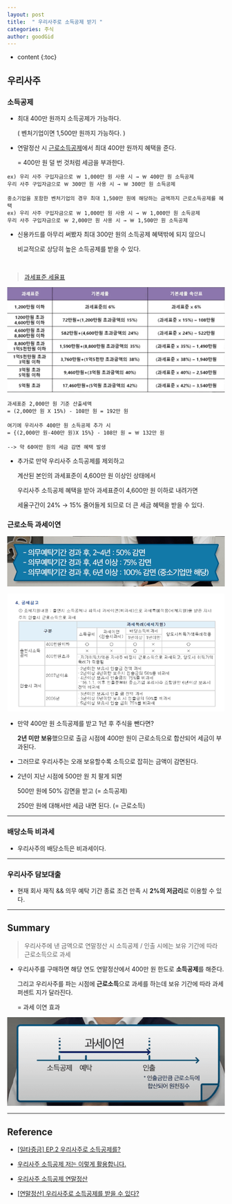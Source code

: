 ```yaml
---
layout: post
title:  " 우리사주로 소득공제 받기 "
categories: 주식
author: goodGid
---
```

* content
{:toc}

## 우리사주

### 소득공제

* 최대 400만 원까지 소득공제가 가능하다.

  ( 벤처기업이면 1,500만 원까지 가능하다. )

* 연말정산 시 [근로소득공제]({{site.url}}/Year-End-Settlement/#근로소득공제)에서 최대 400만 원까지 혜택을 준다.

  = 400만 원 덜 번 것처럼 세금을 부과한다.

```
ex) 우리 사주 구입자금으로 ￦ 1,000만 원 사용 시 → ￦ 400만 원 소득공제
우리 사주 구입자금으로 ￦ 300만 원 사용 시 → ￦ 300만 원 소득공제

중소기업을 포함한 벤처기업의 경우 최대 1,500만 원에 해당하는 금액까지 근로소득공제를 혜택
ex) 우리 사주 구입자금으로 ￦ 1,000만 원 사용 시 → ￦ 1,000만 원 소득공제
우리 사주 구입자금으로 ￦ 2,000만 원 사용 시 → ￦ 1,500만 원 소득공제
```

* 신용카드를 아무리 써봤자 최대 300만 원의 소득공제 혜택밖에 되지 않으니

  비교적으로 상당히 높은 소득공제를 받을 수 있다.

<br>

> [과세표준 세율표]({{site.url}}/Year-End-Settlement/#과세표준-세율표)

![](/assets/img/rich/Year-End-Settlement_2.png)

```
과세표준 2,000만 원 기준 산출세액 
= (2,000만 원 X 15%) - 108만 원 = 192만 원

여기에 우리사주 400만 원 소득공제 추가 시 
= {(2,000만 원-400만 원)X 15%} - 108만 원 = ￦ 132만 원

--> 약 60여만 원의 세금 감면 혜택 발생
```

* 추가로 만약 우리사주 소득공제를 제외하고 

  계산된 본인의 과세표준이 4,600만 원 이상인 상태에서 

  우리사주 소득공제 혜택을 받아 과세표준이 4,600만 원 이하로 내려가면
  
  세율구간이 24% → 15% 줄어들게 되므로 더 큰 세금 혜택을 받을 수 있다.


### 근로소득 과세이연

![](/assets/img/stock/Stock-Receive-income-deduction-through-employee-stock_1.png)

![](/assets/img/stock/Stock-Receive-income-deduction-through-employee-stock_2.png)

* 만약 400만 원 소득공제를 받고 1년 후 주식을 뺀다면?

  **2년 미만 보유**했으므로 출금 시점에 400만 원이 근로소득으로 합산되어 세금이 부과된다.

* 그러므로 우리사주는 오래 보유할수록 소득으로 잡히는 금액이 감면된다.

* 2년이 지난 시점에 500만 원 치 팔게 되면

  500만 원에 50% 감면을 받고 (= 소득공제)

  250만 원에 대해서만 세금 내면 된다. (= 근로소득)


---

### 배당소득 비과세

* 우리사주의 배당소득은 비과세이다.

---

### 우리사주 담보대출

* 현재 회사 재직 && 의무 예탁 기간 종료 조건 만족 시 **2%의 저금리**로 이용할 수 있다.


---

## Summary

> 우리사주에 낸 금액으로 연말정산 시 소득공제 / 인출 시에는 보유 기간에 따라 근로소득으로 과세

* 우리사주를 구매하면 해당 연도 연말정산에서 400만 원 한도로 **소득공제**를 해준다.

  그리고 우리사주를 파는 시점에 **근로소득**으로 과세를 하는데 보유 기간에 따라 과세 퍼센트 지가 달라진다.

  = 과세 이연 효과

![](/assets/img/stock/Stock-Receive-income-deduction-through-employee-stock_3.png)


---

## Reference

* [[일타증금] EP.2 우리사주로 소득공제를?](https://www.youtube.com/watch?v=P9jWYhgeVFg)

* [우리사주 소득공제 저는 이렇게 활용합니다.](https://blog.naver.com/soullove06/222288992924)

* [우리사주 소득공제 연말정산](https://blog.naver.com/my_qoo/221757884457)

* [[연말정산] 우리사주로 소득공제를 받을 수 있다?](https://blog.naver.com/rbdi3222/222171671031)